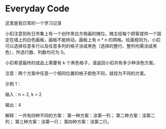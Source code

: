 # Everyday Code
这里是我日常的一个学习记录

小扣注意到秋日市集上有一个创作黑白方格画的摊位。摊主给每个顾客提供一个固定在墙上的白色画板，画板不能转动。画板上有 n * n 的网格。绘画规则为，小扣可以选择任意多行以及任意多列的格子涂成黑色（选择的整行、整列均需涂成黑色），所选行数、列数均可为 0。

小扣希望最终的成品上需要有 k 个黑色格子，请返回小扣共有多少种涂色方案。

注意：两个方案中任意一个相同位置的格子颜色不同，就视为不同的方案。

示例 1：

输入：n = 2, k = 2

输出：4

解释：一共有四种不同的方案：
第一种方案：涂第一列；
第二种方案：涂第二列；
第三种方案：涂第一行；
第四种方案：涂第二行。

